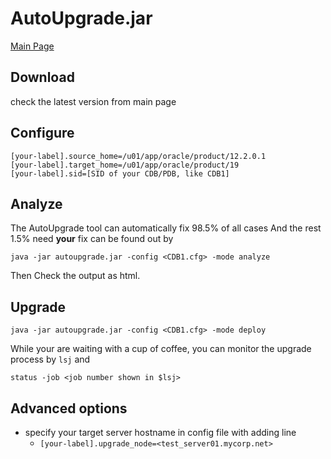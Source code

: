 # AutoUpgrade.jar
[Main Page](https://support.oracle.com/epmos/faces/DocumentDisplay?id=2485457.1)

## Download
check the latest version from main page
## Configure
```
[your-label].source_home=/u01/app/oracle/product/12.2.0.1
[your-label].target_home=/u01/app/oracle/product/19
[your-label].sid=[SID of your CDB/PDB, like CDB1]
```

## Analyze
The AutoUpgrade tool can automatically fix 98.5% of all cases
And the rest 1.5% need **your** fix can be found out by
```
java -jar autoupgrade.jar -config <CDB1.cfg> -mode analyze
```

Then Check the output as html.


## Upgrade
```
java -jar autoupgrade.jar -config <CDB1.cfg> -mode deploy
```
While your are waiting with a cup of coffee, you can monitor the upgrade process by
`lsj` and  

```
status -job <job number shown in $lsj>
```

## Advanced options
- specify your target server hostname in config file with adding line
    - `[your-label].upgrade_node=<test_server01.mycorp.net>`
